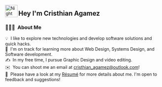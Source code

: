 

<img alt="Night Coding" src="./assets/Hand%20Wave.gif" width='40' align="left"/><h2>Hey I'm Cristhian Agamez</h2>
### 👨🏻‍💻 &nbsp;About Me

💡 &nbsp;I like to explore new technologies and develop software solutions and quick hacks.\
🌱 &nbsp;I'm on track for learning more about Web Design, Systems Design, and Software development.\
✍️ &nbsp;In my free time, I pursue Graphic Design and video editing.\
✉️ &nbsp;You can shoot me an email at cristhian_agamez@outlook.com! \
📄 &nbsp;Please have a look at my [Résumé]([www.linkedin.com/in/cristhian-agamez-1638b52ab]) for more details about me. I'm open to feedback and suggestions!
